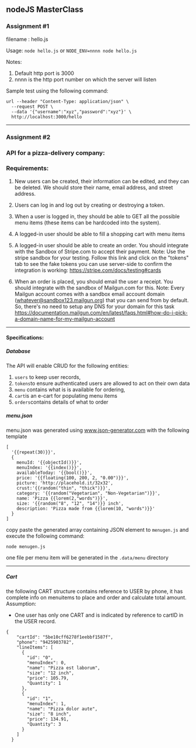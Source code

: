 ##  nodeJS MasterClass

### Assignment #1
filename : hello.js

Usage: 
`node hello.js` or
`NODE_ENV=nnnn node hello.js`

Notes:
1. Default http port is 3000
2. nnnn is the http port number on which the server will listen

Sample test using the following command:
```
url --header "Content-Type: application/json" \
  --request POST \
  --data '{"username":"xyz","password":"xyz"}' \
  http://localhost:3000/hello
```
---
### Assignment #2

### API for a pizza-delivery company: 
### Requirements:
1. New users can be created, their information can be edited, and they can be deleted. We should store their name, email address, and street address.

2. Users can log in and log out by creating or destroying a token.

3. When a user is logged in, they should be able to GET all the possible menu items (these items can be hardcoded into the system). 

4. A logged-in user should be able to fill a shopping cart with menu items

5. A logged-in user should be able to create an order. You should integrate with the Sandbox of Stripe.com to accept their payment. Note: Use the stripe sandbox for your testing. Follow this link and click on the "tokens" tab to see the fake tokens you can use server-side to confirm the integration is working: https://stripe.com/docs/testing#cards

6. When an order is placed, you should email the user a receipt. You should integrate with the sandbox of Mailgun.com for this. Note: Every Mailgun account comes with a sandbox email account domain (whatever@sandbox123.mailgun.org) that you can send from by default. So, there's no need to setup any DNS for your domain for this task https://documentation.mailgun.com/en/latest/faqs.html#how-do-i-pick-a-domain-name-for-my-mailgun-account


---

#### Specifications:
##### Database
The API will enable CRUD for the following entities: 
1. `users`  to keep user records, 
2. `tokens`to ensure authenticated users are allowed to act on their own data 
3. `menu` contains what is is available for ordering, 
4. `cart`is an e-cart for populating menu items
5. `orders`contains details of what to order
##### menu.json

menu.json was generated using www.json-generator.com with the following template

```
[
  '{{repeat(30)}}',
  {
    menuId: '{{objectId()}}',
    menuIndex: '{{index()}}',
    availableToday: '{{bool()}}',
    price: '{{floating(100, 200, 2, "0.00")}}',
    picture: 'http://placehold.it/32x32',
    crust:'{{random("thin", "thick")}}',
    category: '{{random("Vegetarian", "Non-Vegetarian")}}',
    name: 'Pizza {{lorem(2,"words")}}',
    size: '{{random("8", "12", "14")}} inch',
    description: 'Pizza made from {{lorem(10, "words")}}'
  }
]
```

copy paste the generated array containing JSON element to `menugen.js` and
execute the following command:

`node menugen.js`

one file per menu item will be generated in the `.data/menu` directory



---

##### Cart

the following CART structure contains reference to USER by phone, it has complete info on menuitems to place and order and calculate total amount. 
Assumption: 
- One user has only one CART and is indicated by reference to cartID in the USER record.
```
{
    "cartId": "5be10cff6278f1eebbf1587f",
    "phone": "9425903782",
    "lineItems": [
      {
        "id": "0",
        "menuIndex": 0,
        "name": "Pizza est laborum",
        "size": "12 inch",
        "price": 105.79,
        "Quantity": 1
      },
      {
        "id": "1",
        "menuIndex": 1,
        "name": "Pizza dolor aute",
        "size": "8 inch",
        "price": 134.91,
        "Quantity": 3
      }
    ]
  }
```

<!--stackedit_data:
eyJoaXN0b3J5IjpbLTE5MDI0NDY1NjddfQ==
-->